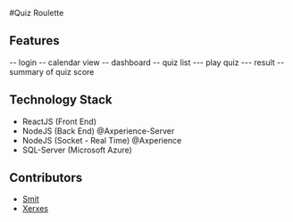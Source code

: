 #Quiz Roulette

## Features

-- login
-- calendar view
-- dashboard
-- quiz list
--- play quiz
--- result
-- summary of quiz score

## Technology Stack

- ReactJS (Front End)
- NodeJS (Back End) @Axperience-Server
- NodeJS (Socket - Real Time) @Axperience
- SQL-Server (Microsoft Azure)

## Contributors

- [Smit](https://github.com/shah-smit)
- [Xerxes](https://github.com/XXerxesG)
